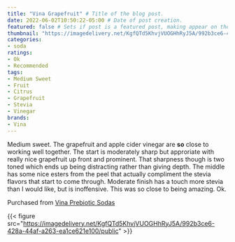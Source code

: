 ```yaml
---
title: "Vina Grapefruit" # Title of the blog post.
date: 2022-06-02T10:50:22-05:00 # Date of post creation.
featured: false # Sets if post is a featured post, making appear on the home page side bar.
thumbnail: "https://imagedelivery.net/KgfQTd5KhvjVUOGHhRyJ5A/992b3ce6-428a-44af-a263-ea1ce621e100/thumb"
categories:
- soda
ratings:
- Ok
- Recommended
tags:
- Medium Sweet
- Fruit
- Citrus
- Grapefruit
- Stevia
- Vinegar
brands:
- Vina
---
```


Medium sweet. The grapefruit and apple cider vinegar are **so** close to working well together. The start is moderately sharp but approriate with really nice grapefruit up front and prominent. That sharpness though is two toned which ends up being distracting rather than giving depth. The middle has some nice esters from the peel that actually compliment the stevia flavors that start to come through. Moderate finish has a touch more stevia than I would like, but is inoffensive. This was so close to being amazing. Ok.

Purchased from [Vina Prebiotic Sodas](https://www.drinkvina.com/)

{{< figure src="https://imagedelivery.net/KgfQTd5KhvjVUOGHhRyJ5A/992b3ce6-428a-44af-a263-ea1ce621e100/public" >}}
